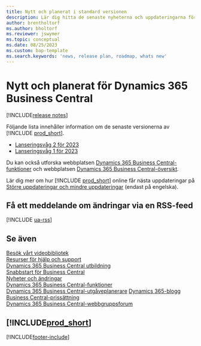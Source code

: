 ```yaml
---
title: Nytt och planerat i standard versionen
description: Lär dig hitta de senaste nyheterna och uppdateringarna för nya och befintliga funktioner i standardversionen av Business Central.
author: brentholtorf
ms.author: bholtorf
ms.reviewer: jswymer
ms.topic: conceptual
ms.date: 08/25/2023
ms.custom: bap-template
ms.search.keywords: 'news, release plan, roadmap, whats new'
---
```

# Nytt och planerat för Dynamics 365 Business Central

[!INCLUDE[release notes](includes/release-notes.md)]

Följande lista innehåller information om de senaste versionerna av [!INCLUDE [prod_short](includes/prod_short.md)].  

* [Lanseringsvåg 2 för 2023](/dynamics365/release-plan/2023wave2/smb/dynamics365-business-central/planned-features)
* [Lanseringsvåg 1 för 2023](/dynamics365/release-plan/2023wave1/smb/dynamics365-business-central/planned-features)

Du kan också utforska webbplatsen [Dynamics 365 Business Central-funktioner](https://dynamics.microsoft.com/business-central/capabilities/) och webbplatsen [Dynamics 365 Business Central-översikt](https://dynamics.microsoft.com/roadmap/business-central/).  

Lär dig mer om hur [!INCLUDE [prod_short](includes/prod_short.md)] online får nästa uppdateringar på [Större uppdateringar och mindre uppdateringar](/dynamics365/business-central/dev-itpro/administration/update-rollout-timeline) (endast på engelska).

## Få ett meddelande om ändringar via en RSS-feed

[!INCLUDE [ua-rss](includes/ua-rss.md)]

## Se även

[Besök vårt videobibliotek](across-videos.md)  
[Resurser för hjälp och support](product-help-and-support.md)  
[Dynamics 365 Business Central utbildning](/training/dynamics365/business-central?WT.mc_id=dyn365bc_landingpage-docs)  
[Snabbstart för Business Central](quick-start-business-central.md)  
[Nyheter och ändringar](/dynamics365/business-central/dev-itpro/whatsnew/overview)  
[Dynamics 365 Business Central-funktioner](https://dynamics.microsoft.com/business-central/capabilities/)  
[Dynamics 365 Business Central-utgåveplanerare](https://releaseplans.microsoft.com/?app=Business+Central&group=dynamics-365&subgroup=dynamics-365-business-central)
[Dynamics 365-blogg](https://cloudblogs.microsoft.com/dynamics365/it/product/business-central/)  
[Business Central-prissättning](https://dynamics.microsoft.com/business-central/overview/#pricing)  
[Dynamics 365 Business Central-webbgruppsforum](https://community.dynamics.com/forums/thread/?groupid=e78817ab-a926-4d31-96cc-aef040a4eb04)  

## [!INCLUDE[prod_short](includes/free_trial_md.md)]

[!INCLUDE[footer-include](includes/footer-banner.md)]
